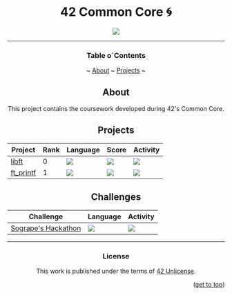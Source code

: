 <a name="readme-top"></a>
<div align="center">
<h1>42 Common Core 🌀</h1>


<p>
    <img src="https://img.shields.io/github/last-commit/PedroZappa/42_CommonCore?style=for-the-badge" />
</p>

___

<h3 align=center>Table o´Contents</h3>
	<p>
		~
		<a href="#about">About</a> ~
		<a href="#usage">Projects</a> ~
	</p>
<div/>

<div align=center>

## About

This project contains the coursework developed during 42's Common Core.

<div align="center">

## Projects

| Project | Rank | Language | Score | Activity |
| --- | --- | --- | --- | --- |
| <a href="https://github.com/PedroZappa/libft">libft</a> | 0 | <img src="https://img.shields.io/github/languages/top/PedroZappa/libft" /> | <img src="https://img.shields.io/badge/125%20%2F%20100%20%E2%98%85-success" />  |  <img src="https://img.shields.io/github/last-commit/PedroZappa/libft" /> |
| <a href="https://github.com/PedroZappa/ft_printf">ft_printf</a> | 1 | <img src="https://img.shields.io/github/languages/top/PedroZappa/ft_printf" /> | <img src="https://img.shields.io/badge/125%20%2F%20100%20%E2%98%85-success" />  | <img src="https://img.shields.io/github/last-commit/PedroZappa/libft" /> |

</div>

<div align="center">

## Challenges


| Challenge | Language | Activity |
| --- | --- | --- |
| <a href="https://github.com/PedroZappa/42-sogrape-hackathon">Sogrape's Hackathon</a> | <img src="https://img.shields.io/github/languages/top/PedroZappa/42-sogrape-hackathon" /> | <img src="https://img.shields.io/github/last-commit/PedroZappa/42-sogrape-hackathon" /> |

</div>

___

### License

This work is published under the terms of <a href="https://github.com/PedroZappa/ft_printf/blob/master/LICENSE">42 Unlicense</a>.

<p align="right">(<a href="#readme-top">get to top</a>)</p>
